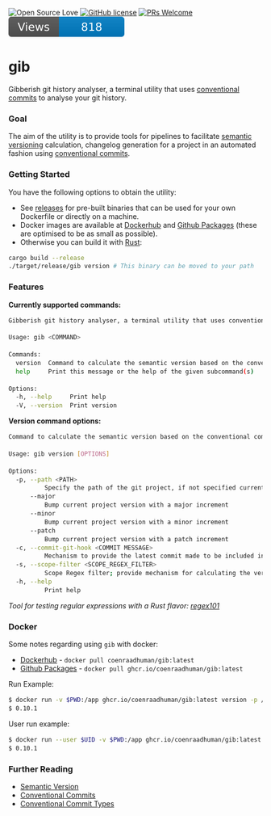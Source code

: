 ![Open Source Love](https://badges.frapsoft.com/os/v2/open-source.svg?v=103) [![GitHub license](https://img.shields.io/badge/licence-GPL--3.0-blue)](LICENSE) [![PRs Welcome](https://img.shields.io/badge/PRs-welcome-green.svg)](.github/CONTRIBUTING.md)[![Image of github-profile-views-counter](https://github.com/coenraadhuman/github-profile-views-counter/blob/master/svg/613868422/badge.svg)](https://github.com/coenraadhuman/github-profile-views-counter/blob/master/readme/613868422/year.md)

# gib

Gibberish git history analyser, a terminal utility that uses [conventional commits](https://www.conventionalcommits.org/en/v1.0.0/) to analyse your git history.

### Goal

The aim of the utility is to provide tools for pipelines to facilitate [semantic versioning](https://semver.org/) calculation, changelog generation for a project in an automated fashion using [conventional commits](https://www.conventionalcommits.org/en/v1.0.0/).

### Getting Started

You have the following options to obtain the utility:

- See [releases](https://github.com/coenraadhuman/gib/releases) for pre-built binaries that can be used for your own Dockerfile or directly on a machine.
- Docker images are available at [Dockerhub](https://hub.docker.com/r/coenraadhuman/gib) and [Github Packages](https://github.com/coenraadhuman/gib/pkgs/container/gib) (these are optimised to be as small as possible).
- Otherwise you can build it with [Rust](https://www.rust-lang.org/learn/get-started):

```bash
cargo build --release
./target/release/gib version # This binary can be moved to your path
```

### Features

__Currently supported commands:__

```bash
Gibberish git history analyser, a terminal utility that uses conventional commits to analyse your git history

Usage: gib <COMMAND>

Commands:
  version  Command to calculate the semantic version based on the conventional commits of the current branch
  help     Print this message or the help of the given subcommand(s)

Options:
  -h, --help     Print help
  -V, --version  Print version
```

__Version command options:__

```bash
Command to calculate the semantic version based on the conventional commits of the current branch

Usage: gib version [OPTIONS]

Options:
  -p, --path <PATH>
          Specify the path of the git project, if not specified current directory will be used
      --major
          Bump current project version with a major increment
      --minor
          Bump current project version with a minor increment
      --patch
          Bump current project version with a patch increment
  -c, --commit-git-hook <COMMIT MESSAGE>
          Mechanism to provide the latest commit made to be included in project version calculation
  -s, --scope-filter <SCOPE_REGEX_FILTER>
          Scope Regex filter; provide mechanism for calculating the version of a project withing a monorepo based of a regular expression
  -h, --help
          Print help
```

_Tool for testing regular expressions with a Rust flavor: [regex101](https://regex101.com/)_

### Docker

Some notes regarding using `gib` with docker:

- [Dockerhub](https://hub.docker.com/repository/docker/coenraadhuman/gib/general) - `docker pull coenraadhuman/gib:latest`
- [Github Packages](https://github.com/coenraadhuman/gib/pkgs/container/gib) - `docker pull ghcr.io/coenraadhuman/gib:latest`

Run Example:
```bash
$ docker run -v $PWD:/app ghcr.io/coenraadhuman/gib:latest version -p /app
$ 0.10.1
```

User run example:
```bash
$ docker run --user $UID -v $PWD:/app ghcr.io/coenraadhuman/gib:latest version -p /app
$ 0.10.1
```

### Further Reading

- [Semantic Version](https://semver.org/)
- [Conventional Commits](https://www.conventionalcommits.org/en/)
- [Conventional Commit Types](https://github.com/semantic-gitlog/semantic-gitlog/blob/master/docs/en-us/fundamentals/commit-types.md)
